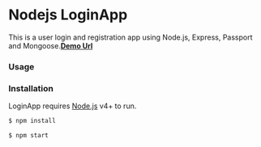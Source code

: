 # Nodejs LoginApp 
This is a user login and registration app using Node.js, Express, Passport and Mongoose.**[Demo Url](https://mighty-plateau-67165.herokuapp.com/users/login)**


### Usage


### Installation

LoginApp requires [Node.js](https://nodejs.org/) v4+ to run.

```sh
$ npm install
```

```sh
$ npm start
```
